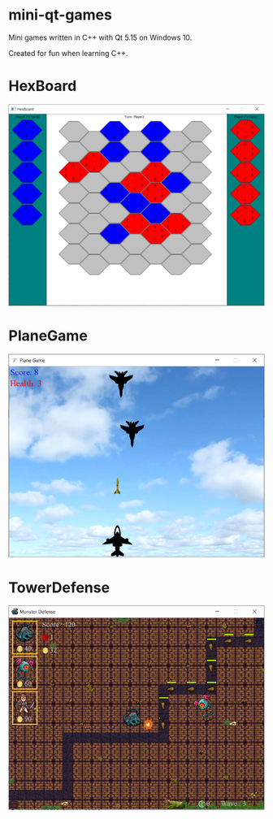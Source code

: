 # mini-qt-games
Mini games written in C++ with Qt 5.15 on Windows 10.

Created for fun when learning C++.
# HexBoard
![HexBoard screenshot](HexBoard/screenshot.png)

# PlaneGame
![PlaneGame screenshot](PlaneGame/screenshot.png)

# TowerDefense
![TowerDefense screenshot](TowerDefense/screenshot.png)
